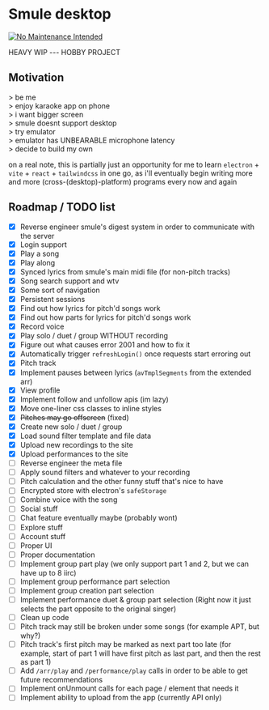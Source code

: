 # Smule desktop

[![No Maintenance Intended](http://unmaintained.tech/badge.svg)](http://unmaintained.tech/)

HEAVY WIP --- HOBBY PROJECT

## Motivation

<p>
> be me <br/>
> enjoy karaoke app on phone <br/>
> i want bigger screen <br/>
> smule doesnt support desktop <br/>
> try emulator <br/>
> emulator has UNBEARABLE microphone latency <br/>
> decide to build my own
</p>

on a real note, this is partially just an opportunity for me to learn `electron` + `vite` + `react` + `tailwindcss` in one go, as i'll eventually begin writing more and more (cross-(desktop)-platform) programs every now and again

## Roadmap / TODO list

- [x] Reverse engineer smule's digest system in order to communicate with the server
- [x] Login support
- [x] Play a song
- [x] Play along
- [x] Synced lyrics from smule's main midi file (for non-pitch tracks)
- [x] Song search support and wtv
- [x] Some sort of navigation
- [x] Persistent sessions
- [x] Find out how lyrics for pitch'd songs work
- [x] Find out how parts for lyrics for pitch'd songs work
- [x] Record voice
- [x] Play solo / duet / group WITHOUT recording
- [x] Figure out what causes error 2001 and how to fix it
- [x] Automatically trigger `refreshLogin()` once requests start erroring out
- [x] Pitch track
- [x] Implement pauses between lyrics (`avTmplSegments` from the extended arr)
- [x] View profile
- [x] Implement follow and unfollow apis (im lazy)
- [x] Move one-liner css classes to inline styles
- [x] ~~Pitches may go offscreen~~ (fixed)
- [x] Create new solo / duet / group
- [x] Load sound filter template and file data
- [x] Upload new recordings to the site
- [x] Upload performances to the site
- [ ] Reverse engineer the meta file
- [ ] Apply sound filters and whatever to your recording
- [ ] Pitch calculation and the other funny stuff that's nice to have
- [ ] Encrypted store with electron's `safeStorage`
- [ ] Combine voice with the song
- [ ] Social stuff
- [ ] Chat feature eventually maybe (probably wont)
- [ ] Explore stuff
- [ ] Account stuff
- [ ] Proper UI
- [ ] Proper documentation
- [ ] Implement group part play (we only support part 1 and 2, but we can have up to 8 iirc)
- [ ] Implement group performance part selection
- [ ] Implement group creation part selection
- [ ] Implement performance duet & group part selection (Right now it just selects the part opposite to the original singer)
- [ ] Clean up code
- [ ] Pitch track may still be broken under some songs (for example APT, but why?)
- [ ] Pitch track's first pitch may be marked as next part too late (for example, start of part 1 will have first pitch as last part, and then the rest as part 1)
- [ ] Add `/arr/play` and `/performance/play` calls in order to be able to get future recommendations
- [ ] Implement onUnmount calls for each page / element that needs it
- [ ] Implement ability to upload from the app (currently API only)